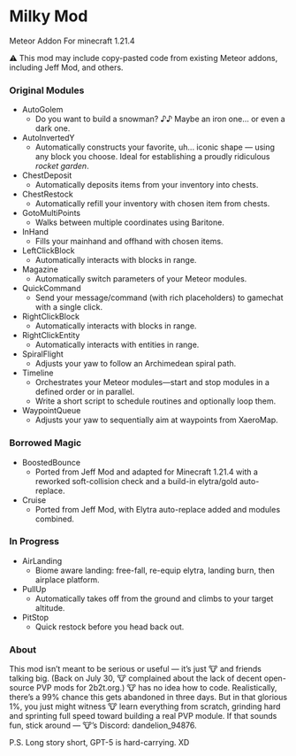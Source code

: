 # Milky Mod
Meteor Addon For minecraft 1.21.4

⚠️ This mod may include copy-pasted code from existing Meteor addons, including Jeff Mod, and others.

### Original Modules
- AutoGolem
  - Do you want to build a snowman? ♪♪ Maybe an iron one... or even a dark one.
- AutoInvertedY
  - Automatically constructs your favorite, uh... iconic shape — using any block you choose. Ideal for establishing a proudly ridiculous *rocket garden*.
- ChestDeposit
  - Automatically deposits items from your inventory into chests.
- ChestRestock
  - Automatically refill your inventory with chosen item from chests.
- GotoMultiPoints
   - Walks between multiple coordinates using Baritone.
- InHand
  - Fills your mainhand and offhand with chosen items.
- LeftClickBlock
  - Automatically interacts with blocks in range.
- Magazine
  - Automatically switch parameters of your Meteor modules.
- QuickCommand
  - Send your message/command (with rich placeholders) to gamechat with a single click.
- RightClickBlock
  - Automatically interacts with blocks in range.
- RightClickEntity
  - Automatically interacts with entities in range.
- SpiralFlight
  - Adjusts your yaw to follow an Archimedean spiral path.
- Timeline
  - Orchestrates your Meteor modules—start and stop modules in a defined order or in parallel.
  - Write a short script to schedule routines and optionally loop them.
- WaypointQueue
  - Adjusts your yaw to sequentially aim at waypoints from XaeroMap.

### Borrowed Magic
 
- BoostedBounce
  - Ported from Jeff Mod and adapted for Minecraft 1.21.4 with a reworked soft-collision check and a build-in elytra/gold auto-replace.
- Cruise
  - Ported from Jeff Mod, with Elytra auto-replace added and modules combined.

### In Progress
- AirLanding
  - Biome aware landing: free-fall, re-equip elytra, landing burn, then airplace platform.
- PullUp
  - Automatically takes off from the ground and climbs to your target altitude.
- PitStop
  - Quick restock before you head back out.


### About
This mod isn’t meant to be serious or useful — it’s just 🐮 and friends talking big. (Back on July 30, 🐮 complained about the lack of decent open-source PVP mods for 2b2t.org.) 🐮 has no idea how to code. Realistically, there’s a 99% chance this gets abandoned in three days. But in that glorious 1%, you just might witness 🐮 learn everything from scratch, grinding hard and sprinting full speed toward building a real PVP module. If that sounds fun, stick around — 🐮’s Discord: dandelion_94876.

P.S. Long story short, GPT-5 is hard-carrying. XD
